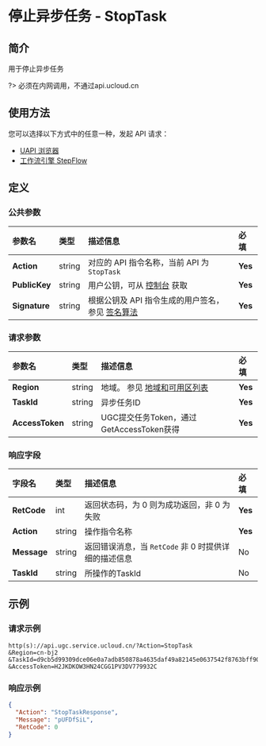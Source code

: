 # 停止异步任务 - StopTask

## 简介

用于停止异步任务

?> 必须在内网调用，不通过api.ucloud.cn




## 使用方法

您可以选择以下方式中的任意一种，发起 API 请求：
- [UAPI 浏览器](https://console.ucloud.cn/uapi/detail?id=StopTask)
- [工作流引擎 StepFlow](https://console.ucloud.cn/stepflow/manage/)


## 定义

### 公共参数

| 参数名 | 类型 | 描述信息 | 必填 |
|:---|:---|:---|:---|
| **Action**     | string  | 对应的 API 指令名称，当前 API 为 `StopTask`                        | **Yes** |
| **PublicKey**  | string  | 用户公钥，可从 [控制台](https://console.ucloud.cn/uapi/apikey) 获取                                             | **Yes** |
| **Signature**  | string  | 根据公钥及 API 指令生成的用户签名，参见 [签名算法](api/summary/signature.md)  | **Yes** |

### 请求参数

| 参数名 | 类型 | 描述信息 | 必填 |
|:---|:---|:---|:---|
| **Region** | string | 地域。 参见 [地域和可用区列表](api/summary/regionlist) |**Yes**|
| **TaskId** | string | 异步任务ID |**Yes**|
| **AccessToken** | string | UGC提交任务Token，通过GetAccessToken获得 |**Yes**|

### 响应字段

| 字段名 | 类型 | 描述信息 | 必填 |
|:---|:---|:---|:---|
| **RetCode** | int | 返回状态码，为 0 则为成功返回，非 0 为失败 |**Yes**|
| **Action** | string | 操作指令名称 |**Yes**|
| **Message** | string | 返回错误消息，当 `RetCode` 非 0 时提供详细的描述信息 |No|
| **TaskId** | string | 所操作的TaskId |No|




## 示例

### 请求示例
    
```
http(s)://api.ugc.service.ucloud.cn/?Action=StopTask
&Region=cn-bj2
&TaskId=d9cb5d99309dce06e0a7adb850878a4635daf49a82145e0637542f8763bff90e
&AccessToken=H2JKDKOW3HN24CGG1PV3DV779932C
```

### 响应示例
    
```json
{
  "Action": "StopTaskResponse",
  "Message": "pUFDfSiL",
  "RetCode": 0
}
```





